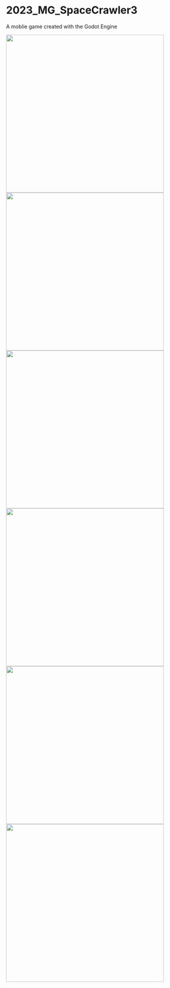 # 2023_MG_SpaceCrawler3
A moblie game created with the Godot Engine

<p>
  <img src="https://github.com/LukasVoeller/2023_MG_SpaceCrawler2/blob/master/images/Screenshot_main.jpg" width="430"/>
  <img src="https://github.com/LukasVoeller/2023_MG_SpaceCrawler2/blob/master/images/Screenshot_gameplay.jpg" width="430"/>
  <img src="https://github.com/LukasVoeller/2023_MG_SpaceCrawler2/blob/master/images/Screenshot_defeat.jpg" width="430"/>
  <img src="https://github.com/LukasVoeller/2023_MG_SpaceCrawler2/blob/master/images/Screenshot_inventory.jpg" width="430"/>
  <img src="https://github.com/LukasVoeller/2023_MG_SpaceCrawler2/blob/master/images/Screenshot_skills.jpg" width="430"/>
  <img src="https://github.com/LukasVoeller/2023_MG_SpaceCrawler2/blob/master/images/Screenshot_quests.jpg" width="430"/>
</p>
